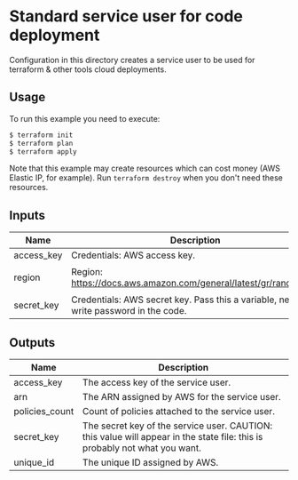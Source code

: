# Standard service user for code deployment

Configuration in this directory creates a service user to be used for terraform & other tools cloud deployments.

## Usage

To run this example you need to execute:

```bash
$ terraform init
$ terraform plan
$ terraform apply
```

Note that this example may create resources which can cost money (AWS Elastic IP, for example). Run `terraform destroy` when you don't need these resources.

<!-- BEGINNING OF PRE-COMMIT-TERRAFORM DOCS HOOK -->
## Inputs

| Name | Description | Type | Default | Required |
|------|-------------|:----:|:-----:|:-----:|
| access\_key | Credentials: AWS access key. | string | n/a | yes |
| region | Region: https://docs.aws.amazon.com/general/latest/gr/rande.html. | string | `"us-east-1"` | no |
| secret\_key | Credentials: AWS secret key. Pass this a variable, never write password in the code. | string | n/a | yes |

## Outputs

| Name | Description |
|------|-------------|
| access\_key | The access key of the service user. |
| arn | The ARN assigned by AWS for the service user. |
| policies\_count | Count of policies attached to the service user. |
| secret\_key | The secret key of the service user. CAUTION: this value will appear in the state file: this is probably not what you want. |
| unique\_id | The unique ID assigned by AWS. |

<!-- END OF PRE-COMMIT-TERRAFORM DOCS HOOK -->
